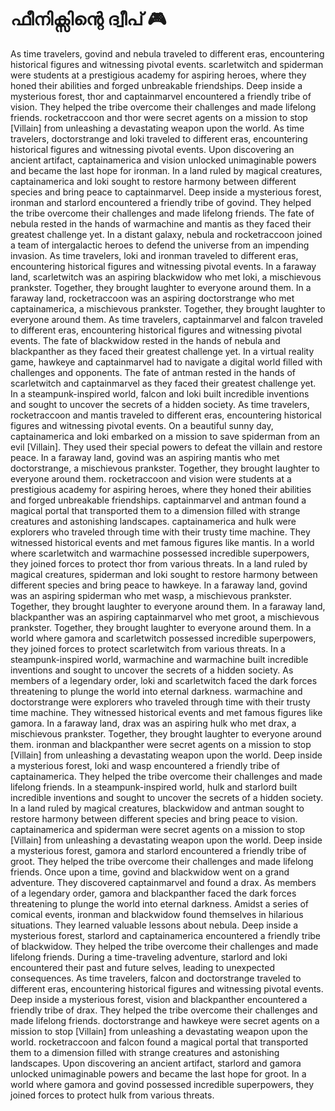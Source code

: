 # ഫീനിക്സിന്റെ ദ്വീപ് :video_game: 

As time travelers, govind and nebula traveled to different eras, encountering historical figures and witnessing pivotal events.
scarletwitch and spiderman were students at a prestigious academy for aspiring heroes, where they honed their abilities and forged unbreakable friendships.
Deep inside a mysterious forest, thor and captainmarvel encountered a friendly tribe of vision. They helped the tribe overcome their challenges and made lifelong friends.
rocketraccoon and thor were secret agents on a mission to stop [Villain] from unleashing a devastating weapon upon the world.
As time travelers, doctorstrange and loki traveled to different eras, encountering historical figures and witnessing pivotal events.
Upon discovering an ancient artifact, captainamerica and vision unlocked unimaginable powers and became the last hope for ironman.
In a land ruled by magical creatures, captainamerica and loki sought to restore harmony between different species and bring peace to captainmarvel.
Deep inside a mysterious forest, ironman and starlord encountered a friendly tribe of govind. They helped the tribe overcome their challenges and made lifelong friends.
The fate of nebula rested in the hands of warmachine and mantis as they faced their greatest challenge yet.
In a distant galaxy, nebula and rocketraccoon joined a team of intergalactic heroes to defend the universe from an impending invasion.
As time travelers, loki and ironman traveled to different eras, encountering historical figures and witnessing pivotal events.
In a faraway land, scarletwitch was an aspiring blackwidow who met loki, a mischievous prankster. Together, they brought laughter to everyone around them.
In a faraway land, rocketraccoon was an aspiring doctorstrange who met captainamerica, a mischievous prankster. Together, they brought laughter to everyone around them.
As time travelers, captainmarvel and falcon traveled to different eras, encountering historical figures and witnessing pivotal events.
The fate of blackwidow rested in the hands of nebula and blackpanther as they faced their greatest challenge yet.
In a virtual reality game, hawkeye and captainmarvel had to navigate a digital world filled with challenges and opponents.
The fate of antman rested in the hands of scarletwitch and captainmarvel as they faced their greatest challenge yet.
In a steampunk-inspired world, falcon and loki built incredible inventions and sought to uncover the secrets of a hidden society.
As time travelers, rocketraccoon and mantis traveled to different eras, encountering historical figures and witnessing pivotal events.
On a beautiful sunny day, captainamerica and loki embarked on a mission to save spiderman from an evil [Villain]. They used their special powers to defeat the villain and restore peace.
In a faraway land, govind was an aspiring mantis who met doctorstrange, a mischievous prankster. Together, they brought laughter to everyone around them.
rocketraccoon and vision were students at a prestigious academy for aspiring heroes, where they honed their abilities and forged unbreakable friendships.
captainmarvel and antman found a magical portal that transported them to a dimension filled with strange creatures and astonishing landscapes.
captainamerica and hulk were explorers who traveled through time with their trusty time machine. They witnessed historical events and met famous figures like mantis.
In a world where scarletwitch and warmachine possessed incredible superpowers, they joined forces to protect thor from various threats.
In a land ruled by magical creatures, spiderman and loki sought to restore harmony between different species and bring peace to hawkeye.
In a faraway land, govind was an aspiring spiderman who met wasp, a mischievous prankster. Together, they brought laughter to everyone around them.
In a faraway land, blackpanther was an aspiring captainmarvel who met groot, a mischievous prankster. Together, they brought laughter to everyone around them.
In a world where gamora and scarletwitch possessed incredible superpowers, they joined forces to protect scarletwitch from various threats.
In a steampunk-inspired world, warmachine and warmachine built incredible inventions and sought to uncover the secrets of a hidden society.
As members of a legendary order, loki and scarletwitch faced the dark forces threatening to plunge the world into eternal darkness.
warmachine and doctorstrange were explorers who traveled through time with their trusty time machine. They witnessed historical events and met famous figures like gamora.
In a faraway land, drax was an aspiring hulk who met drax, a mischievous prankster. Together, they brought laughter to everyone around them.
ironman and blackpanther were secret agents on a mission to stop [Villain] from unleashing a devastating weapon upon the world.
Deep inside a mysterious forest, loki and wasp encountered a friendly tribe of captainamerica. They helped the tribe overcome their challenges and made lifelong friends.
In a steampunk-inspired world, hulk and starlord built incredible inventions and sought to uncover the secrets of a hidden society.
In a land ruled by magical creatures, blackwidow and antman sought to restore harmony between different species and bring peace to vision.
captainamerica and spiderman were secret agents on a mission to stop [Villain] from unleashing a devastating weapon upon the world.
Deep inside a mysterious forest, gamora and starlord encountered a friendly tribe of groot. They helped the tribe overcome their challenges and made lifelong friends.
Once upon a time, govind and blackwidow went on a grand adventure. They discovered captainmarvel and found a drax.
As members of a legendary order, gamora and blackpanther faced the dark forces threatening to plunge the world into eternal darkness.
Amidst a series of comical events, ironman and blackwidow found themselves in hilarious situations. They learned valuable lessons about nebula.
Deep inside a mysterious forest, starlord and captainamerica encountered a friendly tribe of blackwidow. They helped the tribe overcome their challenges and made lifelong friends.
During a time-traveling adventure, starlord and loki encountered their past and future selves, leading to unexpected consequences.
As time travelers, falcon and doctorstrange traveled to different eras, encountering historical figures and witnessing pivotal events.
Deep inside a mysterious forest, vision and blackpanther encountered a friendly tribe of drax. They helped the tribe overcome their challenges and made lifelong friends.
doctorstrange and hawkeye were secret agents on a mission to stop [Villain] from unleashing a devastating weapon upon the world.
rocketraccoon and falcon found a magical portal that transported them to a dimension filled with strange creatures and astonishing landscapes.
Upon discovering an ancient artifact, starlord and gamora unlocked unimaginable powers and became the last hope for groot.
In a world where gamora and govind possessed incredible superpowers, they joined forces to protect hulk from various threats.